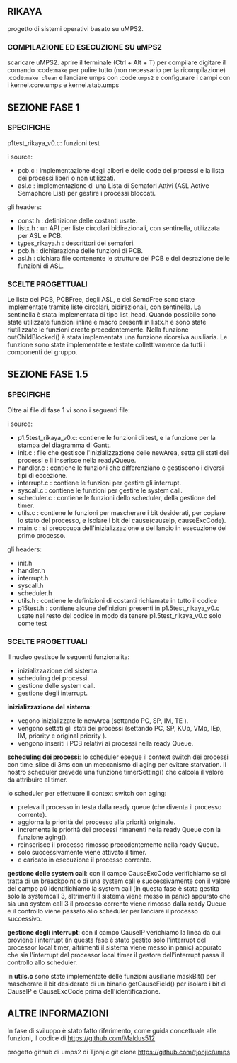 ## RIKAYA
progetto di sistemi operativi basato su uMPS2.

### COMPILAZIONE ED ESECUZIONE SU uMPS2

scaricare uMPS2.
aprire il terminale (Ctrl + Alt + T)
per compilare digitare il comando
:code:`make`
per pulire tutto (non necessario per la ricompilazione)
:code:`make clean`
e lanciare umps con
:code:`umps2`
e configurare i campi con i kernel.core.umps e kernel.stab.umps

## SEZIONE FASE 1

### SPECIFICHE

p1test_rikaya_v0.c: funzioni test

i source:
- pcb.c : implementazione degli alberi e delle code dei processi
        e la lista dei processi liberi o non utilizzati.
- asl.c : implementazione di una Lista di Semafori Attivi (ASL Active Semaphore List)
        per gestire i processi bloccati.

gli headers:
- const.h : definizione delle costanti usate.
- listx.h : un API per liste circolari bidirezionali, con sentinella,
        utilizzata per ASL e PCB.
- types_rikaya.h : descrittori dei semafori.
- pcb.h : dichiarazione delle funzioni di PCB.
- asl.h : dichiara file contenente le strutture dei PCB e dei desrazione delle funzioni di ASL.

### SCELTE PROGETTUALI

Le liste dei PCB, PCBFree, degli ASL, e dei SemdFree sono state implementate tramite liste circolari, bidirezionali, con sentinella. La sentinella è stata implementata di tipo list_head.
Quando possibile sono state utilizzate funzioni inline e macro presenti in listx.h e sono state riutilizzate le funzioni create precedentemente.
Nella funzione outChildBlocked() è stata implementata una funzione ricorsiva ausiliaria.
Le funzione sono state implementate e testate collettivamente da tutti i componenti del gruppo.

## SEZIONE FASE 1.5

### SPECIFICHE

Oltre ai file di fase 1 vi sono i seguenti file:

i source:
- p1.5test_rikaya_v0.c: contiene le funzioni di test,
        e la funzione per la stampa del diagramma di Gantt.
- init.c : file che gestisce l'inizializzazione delle newArea, setta gli stati dei processi e li inserisce nella readyQueue.
- handler.c : contiene le funzioni che differenziano e gestiscono i diversi tipi di eccezione.
- interrupt.c : contiene le funzioni per gestire gli interrupt.
- syscall.c : contiene le funzioni per gestire le system call.
- scheduler.c : contiene le funzioni dello scheduler, della gestione del timer.
- utils.c : contiene le funzioni per mascherare i bit desiderati, per copiare lo stato del processo,
        e isolare i bit del cause(causeIp, causeExcCode).
- main.c : si preoccupa dell'inizializzazione e del lancio in esecuzione del primo processo.

gli headers:
- init.h
- handler.h
- interrupt.h
- syscall.h
- scheduler.h
- utils.h : contiene le definizioni di costanti richiamate in tutto il codice
- p15test.h : contiene alcune definizioni presenti in p1.5test_rikaya_v0.c usate nel resto del codice
        in modo da tenere p1.5test_rikaya_v0.c solo come test

### SCELTE PROGETTUALI

Il nucleo gestisce le seguenti funzionalita:
- inizializzazione del sistema.
- scheduling dei processi.
- gestione delle system call.
- gestione degli interrupt.

**inizializzazione del sistema**:
- vegono inizializzate le newArea
        (settando PC, SP, IM, TE ).
- vengono settati gli stati dei processi
        (settando PC, SP, KUp, VMp, IEp, IM, priority e original priority ).
- vengono inseriti i PCB relativi ai processi nella ready Queue.

**scheduling dei processi**:
lo scheduler esegue il context switch dei processi con time_slice di 3ms
con un meccanismo di aging per evitare starvation.
il nostro scheduler prevede una funzione timerSetting()
che calcola il valore da attribuire al timer.

lo scheduler per effettuare il context switch con aging:
- preleva il processo in testa dalla ready queue (che diventa il processo corrente).
- aggiorna la priorità del processo alla priorità originale.
- incrementa le priorità dei processi rimanenti nella ready Queue con la funzione aging().
- reinserisce il processo rimosso precedentemente nella ready Queue.
- solo successivamente viene attivato il timer.
- e caricato in esecuzione il processo corrente.

**gestione delle system call**:
con il campo CauseExcCode verifichiamo se si tratta di un breackpoint o di una system call
e successivamente con il valore del campo a0 identifichiamo la system call
(in questa fase è stata gestita solo la systemcall 3,
altrimenti il sistema viene messo in panic)
appurato che sia una system call 3 il processo corrente viene rimosso dalla ready Queue
e il controllo viene passato allo scheduler per lanciare il processo successivo.

**gestione degli interrupt**:
con il campo CauseIP verichiamo la linea da cui proviene l'interrupt
(in questa fase è stato gestito solo l'interrupt del processor local timer,
altrimenti il sistema viene messo in panic)
appurato che sia l'interrupt del processor local timer
il gestore dell'interrupt passa il controllo allo scheduler.

in **utils.c** sono state implementate delle funzioni ausiliarie
maskBit() per mascherare il bit desiderato di un binario
getCauseField() per isolare i bit di CauseIP e CauseExcCode prima dell'identificazione.


## ALTRE INFORMAZIONI

In fase di sviluppo è stato fatto riferimento, come guida concettuale alle funzioni, il codice di 
<https://github.com/Maldus512>

progetto github di umps2 di Tjonjic
git clone <https://github.com/tjonjic/umps>

